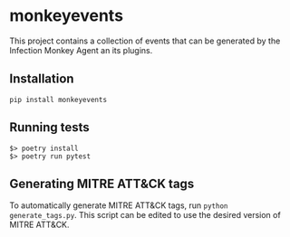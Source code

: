 # monkeyevents

This project contains a collection of events that can be generated by the
Infection Monkey Agent an its plugins.

## Installation
`pip install monkeyevents`

## Running tests
```
$> poetry install
$> poetry run pytest
```

## Generating MITRE ATT&CK tags

To automatically generate MITRE ATT&CK tags, run `python generate_tags.py`.
This script can be edited to use the desired version of MITRE ATT&CK.

